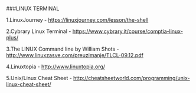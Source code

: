 ###LINUX TERMINAL

1.LinuxJourney - https://linuxjourney.com/lesson/the-shell
 
2.Cybrary Linux Terminal - https://www.cybrary.it/course/comptia-linux-plus/

3.The LINUX Command line by William Shots - http://www.linuxzasve.com/preuzimanje/TLCL-09.12.pdf

4.Linuxtopia - http://www.linuxtopia.org/

5.Unix/Linux Cheat Sheet - http://cheatsheetworld.com/programming/unix-linux-cheat-sheet/
